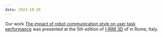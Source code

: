 ```yaml
---
date: 2023-10-20
---
```


Our work [The impact of robot communication style on user task performance](/publications/irim2023/) was presented at the 5th edition of <a href="https://i-rim.it/en/overview-i-rim3d-2023/" target="_blank" rel="noopener">I-RIM 3D</a> of in Rome, Italy.
